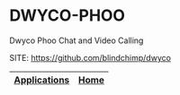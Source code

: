 # DWYCO-PHOO
 
 Dwyco Phoo Chat and Video Calling
 
 SITE: https://github.com/blindchimp/dwyco

 | [Applications](https://portable-linux-apps.github.io/apps.html) | [Home](https://portable-linux-apps.github.io)
 | --- | --- |
